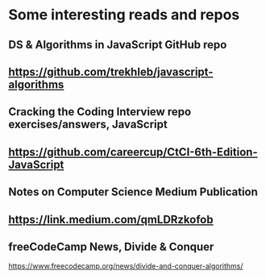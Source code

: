 # Some interesting reads and repos


## DS & Algorithms in JavaScript GitHub repo
https://github.com/trekhleb/javascript-algorithms
---

## Cracking the Coding Interview repo exercises/answers, JavaScript
https://github.com/careercup/CtCI-6th-Edition-JavaScript
---

## Notes on Computer Science Medium Publication
https://link.medium.com/qmLDRzkofob
---

## freeCodeCamp News, Divide & Conquer
https://www.freecodecamp.org/news/divide-and-conquer-algorithms/